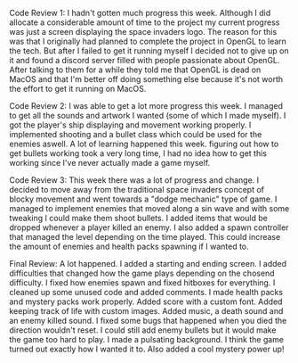 Code Review 1:
I hadn't gotten much progress this week. Although I did allocate a considerable amount of time to the project my current progress was just a screen displaying the space invaders logo. The reason for this was that I originally had planned to complete the project in OpenGL to learn the tech. But after I failed to get it running myself I decided not to give up on it and found a discord server filled with people passionate about OpenGL. After talking to them for a while they told me that OpenGL is dead on MacOS and that I'm better off doing something else because it's not worth the effort to get it running on MacOS.

Code Review 2:
I was able to get a lot more progress this week. I managed to get all the sounds and artwork I wanted (some of which I made myself). I got the player's ship displaying and movement working properly. I implemented shooting and a bullet class which could be used for the enemies aswell. A lot of learning happened this week. figuring out how to get bullets working took a very long time, I had no idea how to get this working since I've never actually made a game myself.

Code Review 3: 
This week there was a lot of progress and change. I decided to move away from the traditional space invaders concept of blocky movement and went towards a "dodge mechanic" type of game. I managed to implement enemies that moved along a sin wave and with some tweaking I could make them shoot bullets. I added items that would be dropped whenever a player killed an enemy. I also added a spawn controller that managed the level depending on the time played. This could increase the amount of enemies and health packs spawning if I wanted to.

Final Review:
A lot happened. I added a starting and ending screen. I added difficulties that changed how the game plays depending on the chosend difficulty. I fixed how enemies spawn and fixed hitboxes for everything. I cleaned up some unused code and added comments. I made health packs and mystery packs work properly. Added score with a custom font. Added keeping track of life with custom images. Added music, a death sound and an enemy killed sound. I fixed some bugs that happened when you died the direction wouldn't reset. I could still add enemy bullets but it would make the game too hard to play. I made a pulsating background. I think the game turned out exactly how I wanted it to. Also added a cool mystery power up!
